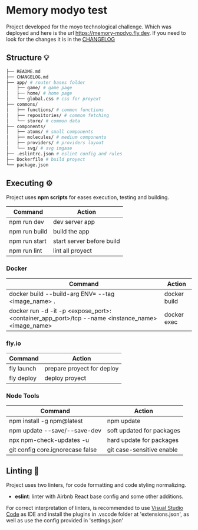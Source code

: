 # Memory modyo test
Project developed for the moyo technological challenge. 
Which was deployed and here is the url https://memory-modyo.fly.dev.
If you need to look for the changes it is in the [CHANGELOG](CHANGELOG.md)
## Structure 💡

```bash
├── README.md
├── CHANGELOG.md
├── app/ # router bases folder
│   ├── game/ # game page
│   ├── home/ # home page
│   └── global.css # css for proyext
├── commons/
│   ├── functions/ # common functions
│   ├── repositories/ # common fetching
│   └── store/ # common data
├── components/
│   ├── atoms/ # small components
│   ├── molecules/ # medium components
│   ├── providers/ # providers layout
│   └── svg/ # svg imgase
├── .eslintrc.json # eslint config and rules
├── Dockerfile # build proyect
└── package.json
```

## Executing ⚙️

Project uses **npm scripts** for eases execution, testing and building.

| Command                    | Action                      |
| -------------------------- | --------------------------- |
| npm run dev                | dev server app              |
| npm run build              | build the app               |
| npm run start              | start server before build   |
| npm run lint               | lint all proyect            |

### Docker

| Command                                                                                         | Action       |
| ----------------------------------------------------------------------------------------------- | ------------ |
| docker build --build-arg ENV=<env> --tag <image_name> .                                         | docker build |
| docker run -d -it -p <expose_port>:<container_app_port>/tcp --name <instance_name> <image_name> | docker exec  |

### fly.io

| Command             | Action                     |
| --------------------| -------------------------- |
| fly launch          | prepare proyect for deploy |
| fly deploy          | deploy proyect             |

### Node Tools

| Command                          | Action                    |
| -------------------------------- | ------------------------- |
| npm install -g npm@latest        | npm update                |
| npm update --save/--save-dev     | soft updated for packages |
| npx npm-check-updates -u         | hard update for packages  |
| git config core.ignorecase false | git case-sensitive enable |

## Linting 🧿

Project uses two linters, for code formatting and code styling normalizing.

-   **eslint**: linter with Airbnb React base config and some other additions.

For correct interpretation of linters, is recommended to use [Visual Studio Code](https://code.visualstudio.com/) as IDE and install the plugins in .vscode folder at 'extensions.json', as well as use the config provided in 'settings.json'
